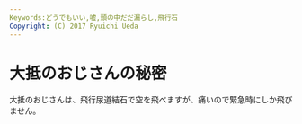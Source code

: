 ```yaml
---
Keywords:どうでもいい,嘘,頭の中だだ漏らし,飛行石
Copyright: (C) 2017 Ryuichi Ueda
---
```


# 大抵のおじさんの秘密
大抵のおじさんは、飛行尿道結石で空を飛べますが、痛いので緊急時にしか飛びません。
